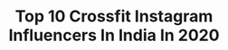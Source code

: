 ---
title: Top 10 Crossfit Instagram Influencers In India In 2020
description: >-
  Find top crossfit Instagram influencers in India in 2020. Most popular hashtags: #homeworkout #tiktok #blackandwhite #ootd.
platform: Instagram
profiles:
  - username: "vashu_jain_"
    fullname: >-
      ARTIST🤘---🔵
    location: "India"
    followers: 4201
    engagement: 1396
    commentsToLikes: 0.069424
    id: ck5pwbll3m1x00i11njswt9mz
    verified: false
    hashtags: "#hustlehard, #repost"
  - username: "ajaz_abu"
    fullname: >-
      Ajaz Abu.
    location: "India"
    followers: 2134
    engagement: 3562
    commentsToLikes: 0.043742
    id: ck9wg27zvrkit0j78f8vlm5f3
    verified: false
    hashtags: "#fashionista, #weekendvibes, #denim, #kickupchallenge"
  - username: "shivneel_dotcom"
    fullname: >-
      Shivneel
    location: "India"
    followers: 30555
    engagement: 897
    commentsToLikes: 0.018744
    id: ck5cfr6minhdd0i112psbz2w0
    verified: false
    hashtags: "#rotorua, #magicmac, #couplegoals, #sponsored"
  - username: "fitnessjourney.sehej"
    fullname: >-
      Sehej Maini
    location: "India"
    followers: 9308
    engagement: 1289
    commentsToLikes: 0.027748
    id: ck8t2s4me0iep0j78f1qgp9g5
    verified: false
    hashtags: "#throwback, #corestrength, #weightlifting, #coreworkout"
  - username: "omersey"
    fullname: >-
      Omer Kılıc
    location: "India"
    followers: 10327
    engagement: 1175
    commentsToLikes: 0.027993
    id: ck0tzzii3s50w0i19xzz6t8a1
    verified: false
    hashtags: "#siemreap, #angkorwat, #malaysia, #thursday"
  - username: "chefkelvincheung"
    fullname: >-
      Kelvin Cheung
    location: "India"
    followers: 174668
    engagement: 118
    commentsToLikes: 0.019944
    id: ckaory84wpb290i787jlko3sl
    verified: true
    hashtags: "#padseeew, #pancakecereal, #baby, #karnesehihoga"
  - username: "hay_nah_fit"
    fullname: >-
      Hannah
    location: "India"
    followers: 61118
    engagement: 133
    commentsToLikes: 0.026783
    id: ck5zy4ppk989d0i14pfrml5ry
    verified: false
    hashtags: "#chair, #fitnessgoals, #train, #athlete"
  - username: "rj_yuvraaj"
    fullname: >-
      Coffee
    location: "India"
    followers: 12361
    engagement: 457
    commentsToLikes: 0.065967
    id: ck6tqpfl2sywy0j71t7qo6xf6
    verified: false
    hashtags: "#nostalgic, #home, #crossfit, #mummylove"
  - username: "pious_lucious"
    fullname: >-
      Shutter Surprise📸
    location: "India"
    followers: 3505
    engagement: 3765
    commentsToLikes: 0.169026
    id: ck6tp5c77hx9e0j710p8zaavd
    verified: false
    hashtags: "#keralawedding, #oneplus7t, #mechanic, #creative"
  - username: "moksha__soul"
    fullname: >-
      ＣＨＡＫＫＵ
    location: "India"
    followers: 3164
    engagement: 1635
    commentsToLikes: 0.222787
    id: ck9wii7q12dv80j78uyb3f7w7
    verified: false
    hashtags: "#quarantine, #korumkotta, #peace, #love"
---